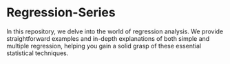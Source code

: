 # Regression-Series
In this repository, we delve into the world of regression analysis. We provide straightforward examples and in-depth explanations of both simple and multiple regression, helping you gain a solid grasp of these essential statistical techniques.
